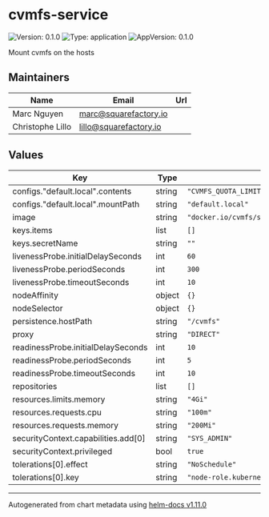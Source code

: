 # cvmfs-service

![Version: 0.1.0](https://img.shields.io/badge/Version-0.1.0-informational?style=flat-square) ![Type: application](https://img.shields.io/badge/Type-application-informational?style=flat-square) ![AppVersion: 0.1.0](https://img.shields.io/badge/AppVersion-0.1.0-informational?style=flat-square)

Mount cvmfs on the hosts

## Maintainers

| Name | Email | Url |
| ---- | ------ | --- |
| Marc Nguyen | <marc@squarefactory.io> |  |
| Christophe Lillo | <lillo@squarefactory.io> |  |

## Values

| Key | Type | Default | Description |
|-----|------|---------|-------------|
| configs."default.local".contents | string | `"CVMFS_QUOTA_LIMIT=-1\nCVMFS_USE_GEOAPI=no\nCVMFS_HTTP_PROXY=\"DIRECT\"\nCVMFS_KEYS_DIR=\"/etc/cvmfs/keys\"\n"` |  |
| configs."default.local".mountPath | string | `"default.local"` |  |
| image | string | `"docker.io/cvmfs/service:2.9.4-1"` |  |
| keys.items | list | `[]` |  |
| keys.secretName | string | `""` |  |
| livenessProbe.initialDelaySeconds | int | `60` |  |
| livenessProbe.periodSeconds | int | `300` |  |
| livenessProbe.timeoutSeconds | int | `10` |  |
| nodeAffinity | object | `{}` |  |
| nodeSelector | object | `{}` |  |
| persistence.hostPath | string | `"/cvmfs"` |  |
| proxy | string | `"DIRECT"` |  |
| readinessProbe.initialDelaySeconds | int | `10` |  |
| readinessProbe.periodSeconds | int | `5` |  |
| readinessProbe.timeoutSeconds | int | `10` |  |
| repositories | list | `[]` |  |
| resources.limits.memory | string | `"4Gi"` |  |
| resources.requests.cpu | string | `"100m"` |  |
| resources.requests.memory | string | `"200Mi"` |  |
| securityContext.capabilities.add[0] | string | `"SYS_ADMIN"` |  |
| securityContext.privileged | bool | `true` |  |
| tolerations[0].effect | string | `"NoSchedule"` |  |
| tolerations[0].key | string | `"node-role.kubernetes.io/master"` |  |

----------------------------------------------
Autogenerated from chart metadata using [helm-docs v1.11.0](https://github.com/norwoodj/helm-docs/releases/v1.11.0)
